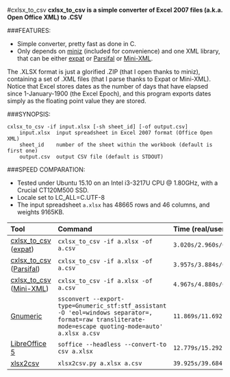 #cxlsx_to_csv
**cxlsx_to_csv is a simple converter of Excel 2007 files (a.k.a. Open Office XML) to .CSV**

###FEATURES:
* Simple converter, pretty fast as done in C.
* Only depends on [miniz](https://code.google.com/p/miniz/) (included for convenience) and one XML library, that can be either [expat](http://expat.sourceforge.net/) or [Parsifal](http://www.saunalahti.fi/~samiuus/toni/xmlproc/) or [Mini-XML](http://www.msweet.org/projects.php?Z3).

The .XLSX format is just a glorified .ZIP (that I open thanks to miniz), containing a set of .XML files (that I parse thanks to Expat or Mini-XML).
Notice that Excel stores dates as the number of days that have elapsed since 1-January-1900 (the Excel Epoch), and this program exports dates simply as the floating point value they are stored.

###SYNOPSIS:
```
cxlsx_to_csv -if input.xlsx [-sh sheet_id] [-of output.csv]
    input.xlsx  input spreadsheet in Excel 2007 format (Office Open XML)
    sheet_id    number of the sheet within the workbook (default is first one)
    output.csv  output CSV file (default is STDOUT)
```
###SPEED COMPARATION:
* Tested under Ubuntu 15.10 on an Intel i3-3217U CPU @ 1.80GHz, with a Crucial CT120M500 SSD.
* Locale set to LC_ALL=C.UTF-8
* The input spreadsheet `a.xlsx` has 48665 rows and 46 columns, and weights 9165KB.

| Tool | Command | Time (real/user/sys)|
|:------------ |:------------|:--|
| [cxlsx_to_csv](https://github.com/vpaesa/cxlsx_to_csv) ([expat](http://expat.sourceforge.net/))| `cxlsx_to_csv -if a.xlsx -of a.csv` | `3.020s/2.960s/0.064s` |
| [cxlsx_to_csv](https://github.com/vpaesa/cxlsx_to_csv) ([Parsifal](http://www.saunalahti.fi/~samiuus/toni/xmlproc/))| `cxlsx_to_csv -if a.xlsx -of a.csv` | `3.957s/3.884s/0.072s` |
| [cxlsx_to_csv](https://github.com/vpaesa/cxlsx_to_csv) ([Mini-XML](http://www.msweet.org/projects.php?Z3))| `cxlsx_to_csv -if a.xlsx -of a.csv` | `4.967s/4.880s/0.088s` |
| [Gnumeric](http://www.gnumeric.org/) | `ssconvert --export-type=Gnumeric_stf:stf_assistant -O 'eol=windows separator=, format=raw transliterate-mode=escape quoting-mode=auto' a.xlsx a.csv` | `11.869s/11.692s/0.184s` |
| [LibreOffice 5](https://www.libreoffice.org/) | `soffice --headless --convert-to csv a.xlsx` | `12.779s/15.292s/0.536s` |
| [xlsx2csv](https://github.com/dilshod/xlsx2csv) | `xlsx2csv.py a.xlsx a.csv` | `39.925s/39.684s/0.148s` |

